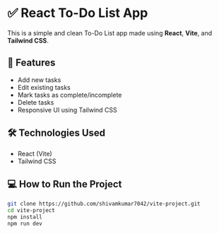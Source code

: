 # ✅ React To-Do List App

This is a simple and clean To-Do List app made using **React**, **Vite**, and **Tailwind CSS**.

## 🚀 Features
- Add new tasks
- Edit existing tasks
- Mark tasks as complete/incomplete
- Delete tasks
- Responsive UI using Tailwind CSS

## 🛠 Technologies Used
- React (Vite)
- Tailwind CSS

## 💻 How to Run the Project

```bash
git clone https://github.com/shivamkumar7042/vite-project.git
cd vite-project
npm install
npm run dev
